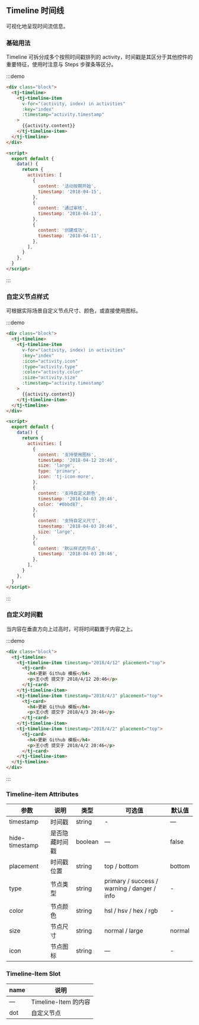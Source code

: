 ## Timeline 时间线

可视化地呈现时间流信息。

### 基础用法

Timeline 可拆分成多个按照时间戳排列的 activity，时间戳是其区分于其他控件的重要特征，使⽤时注意与 Steps 步骤条等区分。

:::demo

```html
<div class="block">
  <tj-timeline>
    <tj-timeline-item
      v-for="(activity, index) in activities"
      :key="index"
      :timestamp="activity.timestamp"
    >
      {{activity.content}}
    </tj-timeline-item>
  </tj-timeline>
</div>

<script>
  export default {
    data() {
      return {
        activities: [
          {
            content: '活动按期开始',
            timestamp: '2018-04-15',
          },
          {
            content: '通过审核',
            timestamp: '2018-04-13',
          },
          {
            content: '创建成功',
            timestamp: '2018-04-11',
          },
        ],
      }
    },
  }
</script>
```

:::

### ⾃定义节点样式

可根据实际场景⾃定义节点尺⼨、颜⾊，或直接使⽤图标。

:::demo

```html
<div class="block">
  <tj-timeline>
    <tj-timeline-item
      v-for="(activity, index) in activities"
      :key="index"
      :icon="activity.icon"
      :type="activity.type"
      :color="activity.color"
      :size="activity.size"
      :timestamp="activity.timestamp"
    >
      {{activity.content}}
    </tj-timeline-item>
  </tj-timeline>
</div>

<script>
  export default {
    data() {
      return {
        activities: [
          {
            content: '支持使用图标',
            timestamp: '2018-04-12 20:46',
            size: 'large',
            type: 'primary',
            icon: 'tj-icon-more',
          },
          {
            content: '支持自定义颜色',
            timestamp: '2018-04-03 20:46',
            color: '#0bbd87',
          },
          {
            content: '支持自定义尺寸',
            timestamp: '2018-04-03 20:46',
            size: 'large',
          },
          {
            content: '默认样式的节点',
            timestamp: '2018-04-03 20:46',
          },
        ],
      }
    },
  }
</script>
```

:::

### ⾃定义时间戳

当内容在垂直⽅向上过⾼时，可将时间戳置于内容之上。

:::demo

```html
<div class="block">
  <tj-timeline>
    <tj-timeline-item timestamp="2018/4/12" placement="top">
      <tj-card>
        <h4>更新 Github 模板</h4>
        <p>王小虎 提交于 2018/4/12 20:46</p>
      </tj-card>
    </tj-timeline-item>
    <tj-timeline-item timestamp="2018/4/3" placement="top">
      <tj-card>
        <h4>更新 Github 模板</h4>
        <p>王小虎 提交于 2018/4/3 20:46</p>
      </tj-card>
    </tj-timeline-item>
    <tj-timeline-item timestamp="2018/4/2" placement="top">
      <tj-card>
        <h4>更新 Github 模板</h4>
        <p>王小虎 提交于 2018/4/2 20:46</p>
      </tj-card>
    </tj-timeline-item>
  </tj-timeline>
</div>
```

:::

### Timeline-item Attributes

| 参数           | 说明           | 类型    | 可选值                                      | 默认值 |
| -------------- | -------------- | ------- | ------------------------------------------- | ------ |
| timestamp      | 时间戳         | string  | -                                           | —      |
| hide-timestamp | 是否隐藏时间戳 | boolean | —                                           | false  |
| placement      | 时间戳位置     | string  | top / bottom                                | bottom |
| type           | 节点类型       | string  | primary / success / warning / danger / info | -      |
| color          | 节点颜色       | string  | hsl / hsv / hex / rgb                       | -      |
| size           | 节点尺寸       | string  | normal / large                              | normal |
| icon           | 节点图标       | string  | —                                           | -      |

### Timeline-Item Slot

| name | 说明                 |
| ---- | -------------------- |
| —    | Timeline-Item 的内容 |
| dot  | 自定义节点           |
